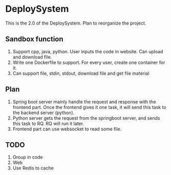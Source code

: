 # DeploySystem

This is the 2.0 of the DeploySystem. Plan to reorganize the project.

## Sandbox function

1. Support cpp, java, python. User inputs the code in website. Can upload and download file.
2. Write one Dockerfile to support. For every user, create one container for it.
3. Can support file, stdin, stdout, download file and get file material

## Plan

1. Spring boot server mainly handle the request and response with the frontend part. Once the frontend gives it one task, it will send this task to the backend server (python).
2. Python server gets the request from the springboot server, and sends this task to RQ. RQ will run it later.
3. Frontend part can use websocket to read some file.

## TODO

1. Group in code
2. Web
3. Use Redis to cache